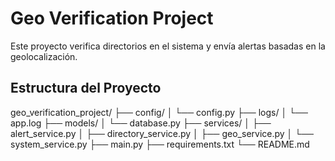 # Geo Verification Project

Este proyecto verifica directorios en el sistema y envía alertas basadas en la geolocalización.

## Estructura del Proyecto

geo_verification_project/
├── config/
│   └── config.py
├── logs/
│   └── app.log
├── models/
│   └── database.py
├── services/
│   ├── alert_service.py
│   ├── directory_service.py
│   ├── geo_service.py
│   └── system_service.py
├── main.py
├── requirements.txt
└── README.md

